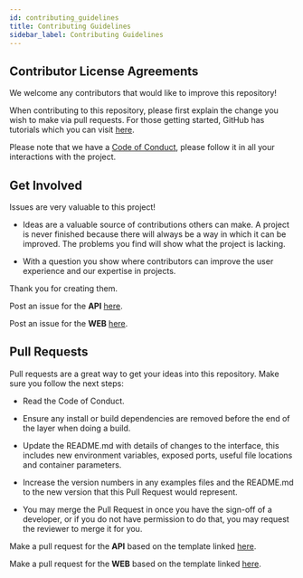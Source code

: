 ```yaml
---
id: contributing_guidelines
title: Contributing Guidelines
sidebar_label: Contributing Guidelines
---
```


## Contributor License Agreements

We welcome any contributors that would like to improve this repository!

When contributing to this repository, please first explain the change you wish to make via pull requests. For those getting started, GitHub has tutorials which you can visit [here](https://docs.github.com/en/free-pro-team@latest/github/collaborating-with-issues-and-pull-requests/creating-a-pull-request).

Please note that we have a [Code of Conduct](https://qaira.github.io/docs/doc1), please follow it in all your interactions with the project.

## Get Involved

Issues are very valuable to this project!

* Ideas are a valuable source of contributions others can make. A project is never finished because there will always be a way in which it can be improved. The problems you find will show what the project is lacking.

* With a question you show where contributors can improve the user experience and our expertise in projects.


Thank you for creating them.

Post an issue for the **API** [here](https://github.com/qAIRa/qAIRaMapAPI-OpenSource/issues).

Post an issue for the **WEB** [here](https://github.com/qAIRa/qAIRaMap-OpenSource/issues).

## Pull Requests

Pull requests are a great way to get your ideas into this repository. Make sure you follow the next steps:

* Read the Code of Conduct.

* Ensure any install or build dependencies are removed before the end of the layer when doing a build.

* Update the README.md with details of changes to the interface, this includes new environment variables, exposed ports, useful file locations and container parameters.

* Increase the version numbers in any examples files and the README.md to the new version that this Pull Request would represent.

* You may merge the Pull Request in once you have the sign-off of a developer, or if you do not have permission to do that, you may request the reviewer to merge it for you.

Make a pull request for the **API** based on the template linked [here](https://github.com/qAIRa/qAIRaMapAPI-OpenSource/blob/master/.github/PULL_REQUEST_TEMPLATE/pull_request_template.md).

Make a pull request for the **WEB** based on the template linked [here](https://github.com/qAIRa/qAIRaMap-OpenSource/blob/master/.github/PULL_REQUEST_TEMPLATE/pull_request_template.md).
